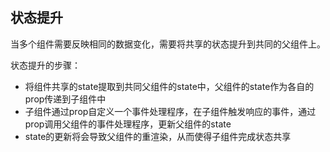 
## 状态提升
当多个组件需要反映相同的数据变化，需要将共享的状态提升到共同的父组件上。

状态提升的步骤：
* 将组件共享的state提取到共同父组件的state中，父组件的state作为各自的prop传递到子组件中
* 子组件通过prop自定义一个事件处理程序，在子组件触发响应的事件，通过prop调用父组件的事件处理程序，更新父组件的state
* state的更新将会导致父组件的重渲染，从而使得子组件完成状态共享